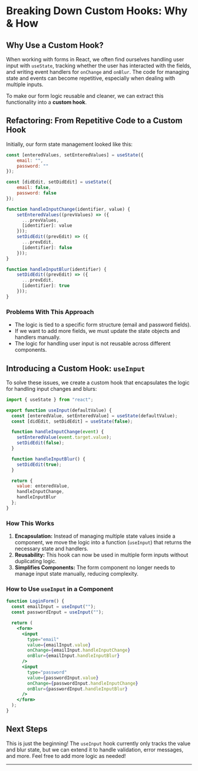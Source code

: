 # **Breaking Down Custom Hooks: Why & How**

## **Why Use a Custom Hook?**

When working with forms in React, we often find ourselves handling user input with `useState`, tracking whether the user has interacted with the fields, and writing event handlers for `onChange` and `onBlur`. The code for managing state and events can become repetitive, especially when dealing with multiple inputs.

To make our form logic reusable and cleaner, we can extract this functionality into a **custom hook**.

## **Refactoring: From Repetitive Code to a Custom Hook**

Initially, our form state management looked like this:

```jsx
const [enteredValues, setEnteredValues] = useState({
    email: "",
    password: ""
});

const [didEdit, setDidEdit] = useState({
    email: false,
    password: false
});

function handleInputChange(identifier, value) {
    setEnteredValues((prevValues) => ({
      ...prevValues,
      [identifier]: value
    }));
    setDidEdit((prevEdit) => ({
      ...prevEdit,
      [identifier]: false
    }));
}

function handleInputBlur(identifier) {
    setDidEdit((prevEdit) => ({
      ...prevEdit,
      [identifier]: true
    }));
}
```

### **Problems With This Approach**
- The logic is tied to a specific form structure (email and password fields).
- If we want to add more fields, we must update the state objects and handlers manually.
- The logic for handling user input is not reusable across different components.

## **Introducing a Custom Hook: `useInput`**

To solve these issues, we create a custom hook that encapsulates the logic for handling input changes and blurs:

```jsx
import { useState } from "react";

export function useInput(defaultValue) {
  const [enteredValue, setEnteredValue] = useState(defaultValue);
  const [didEdit, setDidEdit] = useState(false);

  function handleInputChange(event) {
    setEnteredValue(event.target.value);
    setDidEdit(false);
  }

  function handleInputBlur() {
    setDidEdit(true);
  }

  return {
    value: enteredValue,
    handleInputChange,
    handleInputBlur
  };
}
```

### **How This Works**
1. **Encapsulation:** Instead of managing multiple state values inside a component, we move the logic into a function (`useInput`) that returns the necessary state and handlers.
2. **Reusability:** This hook can now be used in multiple form inputs without duplicating logic.
3. **Simplifies Components:** The form component no longer needs to manage input state manually, reducing complexity.

### **How to Use `useInput` in a Component**

```jsx
function LoginForm() {
  const emailInput = useInput("");
  const passwordInput = useInput("");

  return (
    <form>
      <input
        type="email"
        value={emailInput.value}
        onChange={emailInput.handleInputChange}
        onBlur={emailInput.handleInputBlur}
      />
      <input
        type="password"
        value={passwordInput.value}
        onChange={passwordInput.handleInputChange}
        onBlur={passwordInput.handleInputBlur}
      />
    </form>
  );
}
```

## **Next Steps**

This is just the beginning! The `useInput` hook currently only tracks the value and blur state, but we can extend it to handle validation, error messages, and more. Feel free to add more logic as needed!

---


